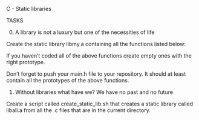 C - Static libraries

TASKS

0. A library is not a luxury but one of the necessities of life

Create the static library libmy.a containing all the functions listed below:



If you haven’t coded all of the above functions create empty ones with the right prototype.



Don’t forget to push your main.h file to your repository. It should at least contain all the prototypes of the above functions.



1. Without libraries what have we? We have no past and no future

Create a script called create_static_lib.sh that creates a static library called liball.a from all the .c files that are in the current directory.
